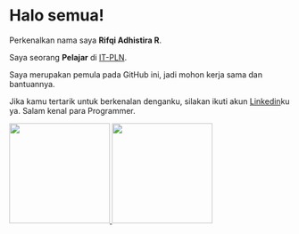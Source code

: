 # Halo semua! 

Perkenalkan nama saya **Rifqi Adhistira R**.

Saya seorang **Pelajar** di [IT-PLN](https://itpln.ac.id/).

Saya merupakan pemula pada GitHub ini, jadi mohon kerja sama dan bantuannya.

Jika kamu tertarik untuk berkenalan denganku, silakan ikuti akun [Linkedin](https://www.linkedin.com/in/rifqi-adhistira/)ku ya.
Salam kenal para Programmer.

<p align="left">
<a href="https://github.com/RifqiAdhisR">
  <img height="180em" src="https://github-readme-stats-eight-theta.vercel.app/api?username=RifqiAdhisR&show_icons=true&theme=algolia&include_all_commits=true&count_private=true"/>
  <img height="180em" src="https://github-readme-stats-eight-theta.vercel.app/api/top-langs/?username=RifqiAdhisR&layout=compact&langs_count=8&theme=algolia"/>
</a>
</p>
